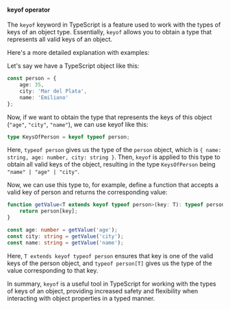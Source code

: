 #### keyof operator

The ```keyof``` keyword in TypeScript is a feature used to work with the types of keys of an object type. Essentially, ```keyof``` allows you to obtain a type that represents all valid keys of an object.

Here's a more detailed explanation with examples:

Let's say we have a TypeScript object like this:

```typescript
const person = {
	age: 35,
	city: 'Mar del Plata',
	name: 'Emiliano'
};
```

Now, if we want to obtain the type that represents the keys of this object (```"age"```, ```"city"```, ```"name"```), we can use keyof like this:

```typescript
type KeysOfPerson = keyof typeof person;
```

Here, ```typeof person``` gives us the type of the ```person``` object, which is ```{ name: string, age: number, city: string }```. Then, ```keyof``` is applied to this type to obtain all valid keys of the object, resulting in the type ```KeysOfPerson``` being ```"name" | "age" | "city"```.

Now, we can use this type to, for example, define a function that accepts a valid key of person and returns the corresponding value:

```typescript
function getValue<T extends keyof typeof person>(key: T): typeof person[T] {
	return person[key];
}

const age: number = getValue('age');
const city: string = getValue('city');
const name: string = getValue('name');
```

Here, ```T extends keyof typeof person``` ensures that key is one of the valid keys of the person object, and ```typeof person[T]``` gives us the type of the value corresponding to that key.

In summary, ```keyof``` is a useful tool in TypeScript for working with the types of keys of an object, providing increased safety and flexibility when interacting with object properties in a typed manner.